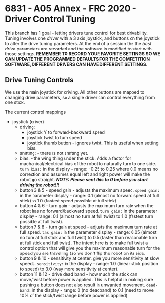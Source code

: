 # 6831 - A05 Annex - FRC 2020 - Driver Control Tuning

This branch has 1 goal - letting drivers tune control for best drivability. Tuning involves one *driver* with a 3
axis joystick, and buttons on the joystick to alter the drive
tuning parameters. At the end of a session the the *best drive* parameters are recorded
and the software is modified to start with those settings. **REMEMBER TO RECORD YOUR FAVORITE SETTINGS SO WE
CAN UPDATE THE PROGRAMMED DEFAULTS FOR THE COMPETITION SOFTWARE, DIFFERENT DRIVERS CAN HAVE DIFFERENT SETTINGS.**

## Drive Tuning Controls
We use the main joystick for driving. All other buttons are mapped to changing drive parameters, so a single
driver can control everything from one stick.

The current control mappings:
* joystick (driver)
  * driving:  
    - joystick Y to forward-backward speed
    - joystick twist to turn speed
    - joystick thumb button - ignores twist. This is useful when setting bias.
  * shifting: - there is not shifting yet.
  * bias: - the wing thing under the stick. Adds a factor for machanical/electrical bias of the robot to naturally turn to
    one side. `turn bias:` in the display - range: -0.25 to 0.25 where 0.0 means no correction and assumes equal left and
    right power will make the robot go straight. ***NOTE: Please sent this to 0 before you start driving the robot!!!***
  * button 3 & 5 - speed gain - adjusts the maximum speed. `speed gain:` in the parameter display - range: 0.1 (almost no
    forward speed at full stick) to 1.0 (fastest speed possible at full stick).
  * button 4 & 6 - turn gain - adjusts the maximum turn rate when the robot has no forward/backward
    speed. `turn gain:` in the parameter display - range: 0.1 (almost no turn at full twist) to 1.0 (fastest turn
    possible at full twist).
  * button 7 & 8 - turn gain at speed - adjusts the maximum turn rate at full speed. `tas gain:` in
    the parameter display - range: 0.05 (almost no turn at full stick and full twist) to 0.5 (faster than reasonable
    turn at full stick and full twist). The intent here is to make full twist a control option that will give you the
    maximum reasonable turn for the speed you are travelling (so we don't flip the robot on its side.
  * button 9 & 10 - sensitivity at center. give you more sensitivity at slow speeds. `sensitivity:` in the
    display - range: 1.0 (linear stick position to speed) to 3.0 (way more sensitivity at center).
  * button 11 & 12 - drive dead band - how much the stick can move/twist before power is applied. This is helpful in
    making sure pushing a button does not also result in unwanted movement. `dead-band:` in the display - range: 0
    (no deadband) to 0.1 (need to move
    10% of the stick/twist range before power is applied)
